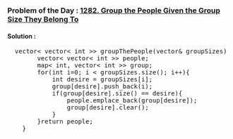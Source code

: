 ### Problem of the Day : [1282. Group the People Given the Group Size They Belong To](https://leetcode.com/problems/group-the-people-given-the-group-size-they-belong-to/)

#### Solution :
<pre>
  vector< vector< int >> groupThePeople(vector<int>& groupSizes) {
        vector< vector< int >> people;
        map< int, vector< int >> group;
        for(int i=0; i < groupSizes.size(); i++){
            int desire = groupSizes[i];
            group[desire].push_back(i);
            if(group[desire].size() == desire){
                people.emplace_back(group[desire]);
                group[desire].clear();
            }
        }return people;
    }
</pre>
